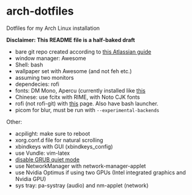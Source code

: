 # arch-dotfiles
Dotfiles for my Arch Linux installation

**Disclaimer: This README file is a half-baked draft**

- bare git repo created according to [this Atlassian guide](https://www.atlassian.com/git/tutorials/dotfiles)
- window manager: Awesome
- Shell: bash
- wallpaper set with Awesome (and not feh etc.)
- assuming two monitors
- dependecies: rofi
- fonts: DM Mono, Apercu (currently installed like [this](https://github.com/elenapan/dotfiles)
- Chinese: use fcitx with RIME, with Noto CJK fonts
- rofi (not rofi-git) with [this](https://github.com/Murzchnvok/nord-rofi-theme) page. Also have bash launcher.
- picom for blur, must be run with `--experimental-backends`

Other:

- acpilight: make sure to reboot
- xorg.conf.d file for natural scrolling
- xbindkeys with GUI (xbindkeys_config)
- use Vundle: vim-latex
- [disable GRUB quiet mode](https://wiki.archlinux.org/index.php/Kernel_parameters#GRUB)
- use NetworkManager with network-manager-applet
- use Nvidia Optimus if using two GPUs (Intel integrated graphics and Nvidia GPU)
- sys tray: pa-systray (audio) and nm-applet (network)
